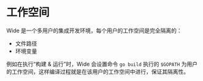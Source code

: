 # 工作空间

Wide 是一个多用户的集成开发环境，每个用户的工作空间是完全隔离的：

* 文件路径
* 环境变量

例如在执行“构建 & 运行”时，Wide 会设置命令 ````go build```` 执行的 ````$GOPATH```` 为用户的工作空间，这样编译过程就是在该用户的工作空间中进行，保证其隔离性。

